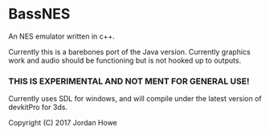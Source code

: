 # BassNES
An NES emulator written in c++.

Currently this is a barebones port of the Java version. Currently graphics work and audio should be functioning but is not hooked up to outputs.

### THIS IS EXPERIMENTAL AND NOT MENT FOR GENERAL USE!

Currently uses SDL for windows, and will compile under the latest version of devkitPro for 3ds.

Copyright (C) 2017 Jordan Howe
